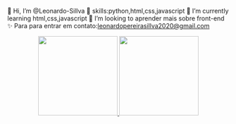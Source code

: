 👋 Hi, I’m @Leonardo-Sillva
👀 skills:python,html,css,javascript
🌱 I’m currently learning html,css,javascript
💞️ I’m looking to aprender mais sobre front-end
✨ Para para entrar em contato:leonardopereirasillva2020@gmail.com

<div align="center">
  <a href="https://github.com/Leonardo-Sillva">
  <img height="180em" src="https://github-readme-stats.vercel.app/api?username=Leonardo-Sillva&show_icons=true&theme=dracula&include_all_commits=true&count_private=true"/>
  <img height="180em" src="https://github-readme-stats.vercel.app/api/top-langs/?username=Leonardo-Sillva&layout=compact&langs_count=7&theme=dracula"/>
</div>
